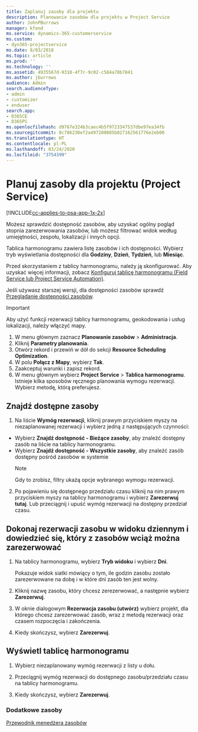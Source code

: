```yaml
---
title: Zaplanuj zasoby dla projektu
description: Planowanie zasobów dla projektu w Project Service
author: JohnPBurrows
manager: kfend
ms.service: dynamics-365-customerservice
ms.custom:
- dyn365-projectservice
ms.date: 8/03/2018
ms.topic: article
ms.prod: ''
ms.technology: ''
ms.assetid: 4935567d-9318-4f7c-9c02-c584a78b7841
ms.author: jburrows
audience: Admin
search.audienceType:
- admin
- customizer
- enduser
search.app:
- D365CE
- D365PS
ms.openlocfilehash: d9767e324b3caec4b5f9723347537dbe97ea34fb
ms.sourcegitcommit: 8c786230ef2a497280885b827162561776e2eb00
ms.translationtype: HT
ms.contentlocale: pl-PL
ms.lasthandoff: 03/24/2020
ms.locfileid: "3754399"
---
```

# <a name="schedule-resources-for-a-project-project-service"></a>Planuj zasoby dla projektu (Project Service)

[!INCLUDE[cc-applies-to-psa-app-1x-2x](../includes/cc-applies-to-psa-app-1x-2x.md)]

Możesz sprawdzić dostępność zasobów, aby uzyskać ogólny pogląd stopnia zarezerwowania zasobów, lub możesz filtrować widok według umiejętności, zespołu, lokalizacji i innych opcji.  
  
Tablica harmonogramu zawiera listę zasobów i ich dostępności. Wybierz tryb wyświetlania dostępności dla **Godziny**, **Dzień**, **Tydzień**, lub **Miesiąc**.  
  
Przed skorzystaniem z tablicy harmonogramu, należy ją skonfigurować. Aby uzyskać więcej informacji, zobacz [Konfiguruj tablicę harmonogramu (Field Service lub Project Service Automation)](../field-service/configure-schedule-board.md).
  
Jeśli używasz starszej wersji, dla dostępności zasobów sprawdź [Przeglądanie dostępności zasobów](../project-service/view-resource-availability.md).  

> [!IMPORTANT]
>  Aby użyć funkcji rezerwacji tablicy harmonogramu, geokodowania i usług lokalizacji, należy włączyć mapy.  
> 
> 1. W menu głównym zaznacz **Planowanie zasobów** > **Administracja**.  
> 2. Kliknij **Parametry planowania**.  
> 3. Otwórz rekord i przewiń w dół do sekcji **Resource Scheduling Optimization**.  
> 4. W polu **Połącz z Mapy**, wybierz **Tak**.  
> 5. Zaakceptuj warunki i zapisz rekord.  
> 6. W menu głównym wybierz **Project Service** > **Tablica harmonogramu**. Istnieje kilka sposobów ręcznego planowania wymogu rezerwacji. Wybierz metodę, którą preferujesz.
  
## <a name="find-available-resources"></a>Znajdź dostępne zasoby

1.  Na liście **Wymóg rezerwacji**, kliknij prawym przyciskiem myszy na niezaplanowanej rezerwacji i wybierz jedną z następujących czynności:  
  
- Wybierz **Znajdź dostępność - Bieżące zasoby**, aby znaleźć dostępny zasób na liście na tablicy harmonogramu.  
- Wybierz **Znajdź dostępność - Wszystkie zasoby**, aby znaleźć zasób dostępny pośród zasobów w systemie  
   > [!NOTE]
   >  Gdy to zrobisz, filtry ukażą opcje wybranego wymogu rezerwacji.  
  
2. Po pojawieniu się dostępnego przedziału czasu kliknij na nim prawym przyciskiem myszy na tablicy harmonogramu i wybierz **Zarezerwuj tutaj**. Lub przeciągnij i upuść wymóg rezerwacji na dostępny przedział czasu.  
  

## <a name="book-a-resource-using-the-daily-view-and-find-whos-under-booked"></a>Dokonaj rezerwacji zasobu w widoku dziennym i dowiedzieć się, który z zasobów wciąż można zarezerwować
  
1.  Na tablicy harmonogramu, wybierz **Tryb widoku** i wybierz **Dni**.  
  
    Pokazuje widok siatki mówiący o tym, ile godzin zasobu zostało zarezerwowane na dobę i w które dni zasób ten jest wolny.  
  
2.  Kliknij nazwę zasobu, który chcesz zerezerwować, a następnie wybierz **Zarezerwuj**.  
  
3.  W oknie dialogowym **Rezerwacja zasobu (utwórz)** wybierz projekt, dla którego chcesz zarezerwować zasób, wraz z metodą rezerwacji oraz czasem rozpoczęcia i zakończenia.  
  
4.  Kiedy skończysz, wybierz **Zarezerwuj**.  
  
## <a name="view-to-the-schedule-board"></a>Wyświetl tablicę harmonogramu
  
1.  Wybierz niezaplanowany wymóg rezerwacji z listy u dołu.  
  
2.  Przeciągnij wymóg rezerwacji do dostępnego zasobu/przedziału czasu na tablicy harmonogramu.  
  
3.  Kiedy skończysz, wybierz **Zarezerwuj**.  
  
### <a name="additional-resources"></a>Dodatkowe zasoby  
 [Przewodnik menedżera zasobów](../project-service/resource-manager-guide.md)
